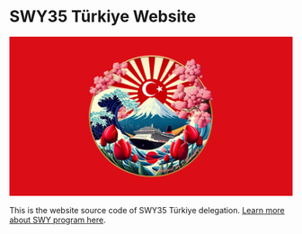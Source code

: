 # SWY35 Türkiye Website

![image](./public/og-image.png)

This is the website source code of SWY35 Türkiye delegation. [Learn more about SWY program here](https://swy.international).
